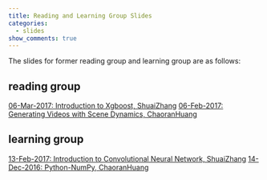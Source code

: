 ```yaml
---
title: Reading and Learning Group Slides
categories:
  - slides
show_comments: true
---
```


The slides for former reading group and learning group are as follows:

## reading group
[06-Mar-2017: Introduction to Xgboost, ShuaiZhang](https://www.slideshare.net/ShuaiZhang33/rg-xgboost20170306)
[06-Feb-2017: Generating Videos with Scene Dynamics, ChaoranHuang](http://chopinwong.com/presentations/06Feb2017/)

## learning group
[13-Feb-2017: Introduction to Convolutional Neural Network, ShuaiZhang](https://www.slideshare.net/ShuaiZhang33/lg-cnn20170213)
[14-Dec-2016: Python-NumPy, ChaoranHuang](http://chopinwong.com/presentations/14Dec2016/#/)
